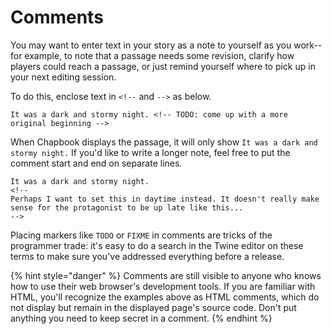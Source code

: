 # Comments

You may want to enter text in your story as a note to yourself as you work--for example, to note that a passage needs some revision, clarify how players could reach a passage, or just remind yourself where to pick up in your next editing session.

To do this, enclose text in `<!--` and `-->` as below.

```
It was a dark and stormy night. <!-- TODO: come up with a more original beginning -->
```

When Chapbook displays the passage, it will only show `It was a dark and stormy night.` If you'd like to write a longer note, feel free to put the comment start and end on separate lines.

```
It was a dark and stormy night.
<!--
Perhaps I want to set this in daytime instead. It doesn't really make sense for the protagonist to be up late like this...
-->
```

Placing markers like `TODO` or `FIXME` in comments are tricks of the programmer trade: it's easy to do a search in the Twine editor on these terms to make sure you've addressed everything before a release.

{% hint style="danger" %}
Comments are still visible to anyone who knows how to use their web browser's development tools. If you are familiar with HTML, you'll recognize the examples above as HTML comments, which do not display but remain in the displayed page's source code. Don't put anything you need to keep secret in a comment.
{% endhint %}

